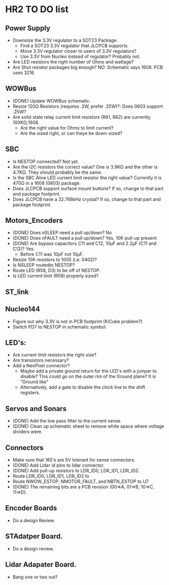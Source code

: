 # HR2 TO DO list

## Power Supply

* Downsize the 3.3V regulator to a SOT23 Package.
  * Find a SOT23 3.3V regulator that JLCPCB supports.
  * Move 3.3V regulator closer to users of 3.3V regulators?
  * Use 3.3V from Nucleo instead of regulator? Probably not.
* Are LED resistors the right number of Ohms and wattage?
* Are Shut resistor packages big enough? NO: Schematic says 1608. PCB uses 3216 

## WOWBus

* (DONE) Update WOWBus schematic.
* Resize 120Ω Resistors (requires .2W, prefer .25W)?:
  Does 0603 support .25W?
* Are solid state relay current limit resistors (R61, R62) are currently 100KΩ;1608.
  * Are the right value for Ohms to limit current?
  * Are the sized right, or can theye be down-sized?

## SBC

* Is NESTOP connected?
  Not yet.
* Are the I2C resistors the correct value?
  One is 3.9KΩ and the other is 4.7KΩ.  They should probably be the same.
* Is the SBC Alive LED current limit resistor the right value?
  Currently it is 470Ω in a 1608 (0603) package.
* Does JLCPCB support surface mount buttons?
  If so, change to that part and package footprint.
* Does JLCPCB have a 32.768kHz crystal?
  If so, change to that part and package footprint.

## Motors_Encoders

* (DONE) Does nSLEEP need a pull up/down?  No
* (DONE) Does nFAULT need a pull up/down?  Yes, 10K pull-up present
* (DONE) Are bypass capacitors C11 and C12, 10µF and 2.2µF (C11 and C12)? Yes.
  * Before C11 was 10pF not 10µF.
* Resize 10K resistors to 1005 (i.e. 0402)?
* Is NSLEEP routedto NESTOP?
* Route LED (R58, D3) to be off of NESTOP.
* Is LED current limit (R58) properly sized?

## ST_link

## Nucleo144

* Figure out why 3.3V is not in PCB footprint (KiCube problem?)
* Switch PD7 to NESTOP in schematic symbol.

## LED's:

* Are current limit resistors the right size?
* Are transistors necessary?
* Add a NeoPixel connector?
  * Maybe add a private ground return for the LED's with a jumper to disable?
    This could go on the outer rim of the Ground plane?  It is "Ground like"
  * Alternatively, add a gate to disable the clock line to the shift registers.

## Servos and Sonars

* (DONE) Add the low pass filter to the current sense.
* (DONE) Clean up schematic sheet to remove white space where voltage dividers were.

## Connectors

* Make sure that 165's are 5V tolerant for sense connectors.
* (DONE) Add Lidar id pins to lidar connector.
* (DONE) Add pull-up resistors to LDR_ID0, LDR_ID1, LDR_ID2.
* Route LDR_ID0, LDR_ID1, LDR_ID2 to
* Route NWOW_ESTOP, NMOTOR_FAULT, and NBTN_ESTOP to U7
* (DONE) The remaining bits are a PCB revision (00=>A, 01=>B, 10=>C, 11=>D).

## Encoder Boards

* Do a design Review.

## STAdatper Board.

* Do a design review.

## Lidar Adapater Board.

* Bang one or two out?
